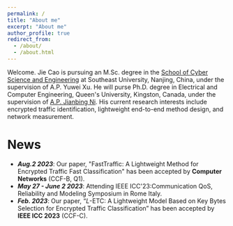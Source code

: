 ```yaml
---
permalink: /
title: "About me"
excerpt: "About me"
author_profile: true
redirect_from: 
  - /about/
  - /about.html
---
```


Welcome. Jie Cao is pursuing an M.Sc. degree in the [School of Cyber Science and Engineering](https://cyber.seu.edu.cn/) at Southeast University, Nanjing, China, under the supervision of A.P. Yuwei Xu. He will purse Ph.D. degree in Electrical and Computer Engineering, Queen's University, Kingston, Canada, under the supervision of [A.P. Jianbing Ni](https://scholar.google.com/citations?user=k5z2mOMAAAAJ&hl=en&oi=ao). His current research interests include encrypted traffic identification, lightweight end-to-end method design, and network measurement.

# News
- ***Aug.2 2023***: Our paper, "FastTraffic: A Lightweight Method for Encrypted Traffic Fast Classification" has been accepted by **Computer Networks** (CCF-B, Q1).
- ***May 27 - June 2 2023***: Attending IEEE ICC'23:Communication QoS, Reliability and Modeling Symposium in Rome Italy.
- ***Feb. 2023***: Our paper, “$L$-ETC: A Lightweight Model Based on Key Bytes Selection for Encrypted Traffic Classification” has been accepted by **IEEE ICC 2023** (CCF-C).
